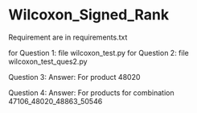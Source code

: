 # Wilcoxon_Signed_Rank


Requirement are in requirements.txt

for Question 1: file wilcoxon_test.py
for Question 2: file wilcoxon_test_ques2.py

Question 3: Answer: For product 48020

Question 4: Answer: For products for combination 47106_48020_48863_50546

